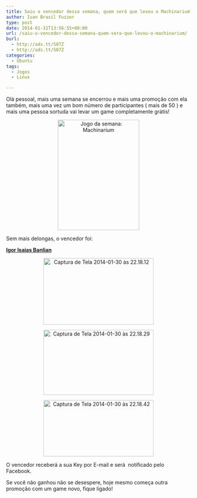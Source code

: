 ```yaml
---
title: Saiu o vencedor dessa semana, quem será que levou o Machinarium?
author: Ivan Brasil Fuzzer
type: post
date: 2014-01-31T13:56:55+00:00
url: /saiu-o-vencedor-dessa-semana-quem-sera-que-levou-o-machinarium/
burl:
  - http://ads.tt/S07Z
  - http://ads.tt/S07Z
categories:
  - Ubuntu
tags:
  - Jogos
  - Linux

---
```

Olá pessoal, mais uma semana se encerrou e mais uma promoção com ela também, mais uma vez um bom número de participantes ( mais de 50 ) e mais uma pessoa sortuda vai levar um game completamente grátis!

<p style="text-align: center;">
  <a href="http://www.ubuntero.com.br/wp-content/uploads/2014/01/machinarium.png"><img class="alignnone size-medium wp-image-6419" alt="Jogo da semana: Machinarium" src="http://www.ubuntero.com.br/wp-content/uploads/2014/01/machinarium-222x300.png" width="222" height="300" /></a>
</p>

Sem mais delongas, o vencedor foi:

**<span style="text-decoration: underline;">Igor Isaias Banlian</span>**

<p style="text-align: center;">
  <a href="http://www.ubuntero.com.br/wp-content/uploads/2014/01/Captura-de-Tela-2014-01-30-às-22.18.12.png"><img class="alignnone size-medium wp-image-6433" alt="Captura de Tela 2014-01-30 às 22.18.12" src="http://www.ubuntero.com.br/wp-content/uploads/2014/01/Captura-de-Tela-2014-01-30-às-22.18.12-300x181.png" width="300" height="181" /></a>
</p>

<p style="text-align: center;">
  <a href="http://www.ubuntero.com.br/wp-content/uploads/2014/01/Captura-de-Tela-2014-01-30-às-22.18.29.png"><img class="alignnone size-medium wp-image-6434" alt="Captura de Tela 2014-01-30 às 22.18.29" src="http://www.ubuntero.com.br/wp-content/uploads/2014/01/Captura-de-Tela-2014-01-30-às-22.18.29-300x177.png" width="300" height="177" /></a>
</p>

<p style="text-align: center;">
  <a href="http://www.ubuntero.com.br/wp-content/uploads/2014/01/Captura-de-Tela-2014-01-30-às-22.18.42.png"><img class="alignnone size-medium wp-image-6435" alt="Captura de Tela 2014-01-30 às 22.18.42" src="http://www.ubuntero.com.br/wp-content/uploads/2014/01/Captura-de-Tela-2014-01-30-às-22.18.42-300x153.png" width="300" height="153" /></a>
</p>

O vencedor receberá a sua Key por E-mail e será  notificado pelo Facebook.

Se você não ganhou não se desespere, hoje mesmo começa outra promoção com um game novo, fique ligado!